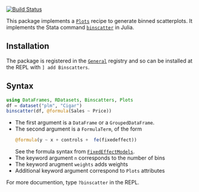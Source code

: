 [![Build Status](https://travis-ci.com/matthieugomez/Binscatters.jl.svg?branch=master)](https://travis-ci.com/matthieugomez/Binscatters.jl)


This package implements a [`Plots`](https://github.com/JuliaPlots/Plots.jl) recipe to generate binned scatterplots. It implements the Stata command [`binscatter`](https://github.com/michaelstepner/binscatter) in Julia.

## Installation
The package is registered in the [`General`](https://github.com/JuliaRegistries/General) registry and so can be installed at the REPL with `] add Binscatters`.

## Syntax

```julia
using DataFrames, RDatasets, Binscatters, Plots
df = dataset("plm", "Cigar")
binscatter(df, @formula(Sales ~ Price))
```
- The first argument is a `DataFrame` or a `GroupedDataFrame`.
- The second argument is a `FormulaTerm`, of the form
	```julia
	@formula(y ~ x + controls +  fe(fixedeffect))
	```
	See the formula syntax from  [`FixedEffectModels`](https://github.com/FixedEffects/FixedEffectModels.jl).
- The keyword argument `n` corresponds to the number of bins
- The keyword arugment `weights` adds weights
- Additional keyword argument correspond to `Plots` attributes

For more documention, type `?binscatter` in the REPL.